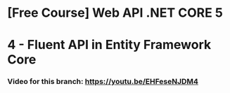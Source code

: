 # [Free Course] Web API .NET CORE 5

# 4 - Fluent API in Entity Framework Core
### Video for this branch: https://youtu.be/EHFeseNJDM4